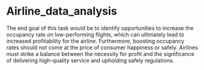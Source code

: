 # Airline_data_analysis
The end goal of this task would be to identify opportunities to increase the 
occupancy rate on low-performing flights, which can ultimately lead to 
increased profitability for the airline. Furthermore, boosting occupancy rates should not come at the price of consumer 
happiness or safely. Airlines must strike a balance between the necessity for profit 
and the significance of delivering high-quality service and upholding safely regulations. 
